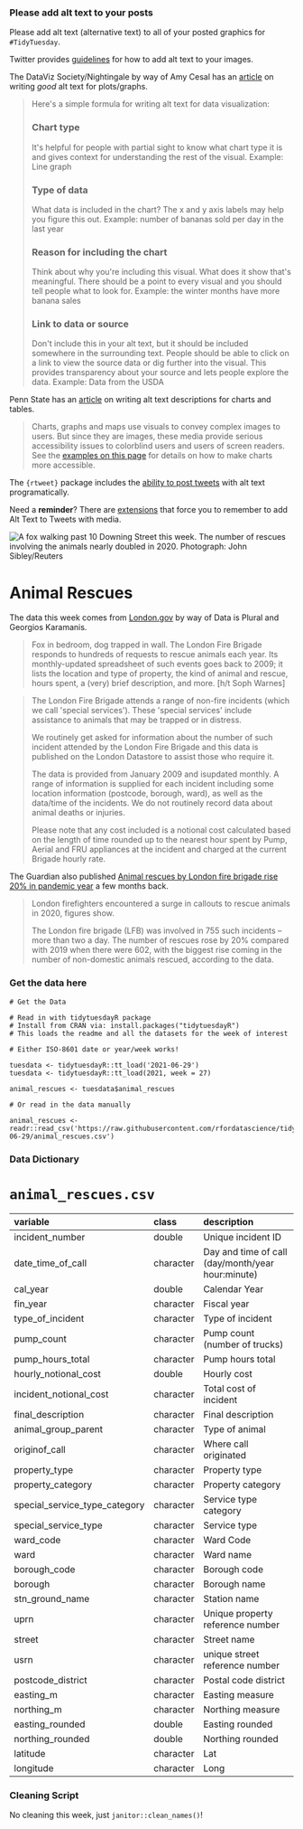 ### Please add alt text to your posts

Please add alt text (alternative text) to all of your posted graphics for `#TidyTuesday`. 

Twitter provides [guidelines](https://help.twitter.com/en/using-twitter/picture-descriptions) for how to add alt text to your images.

The DataViz Society/Nightingale by way of Amy Cesal has an [article](https://medium.com/nightingale/writing-alt-text-for-data-visualization-2a218ef43f81) on writing _good_ alt text for plots/graphs.

> Here's a simple formula for writing alt text for data visualization:
> ### Chart type
> It's helpful for people with partial sight to know what chart type it is and gives context for understanding the rest of the visual.
> Example: Line graph
> ### Type of data
> What data is included in the chart? The x and y axis labels may help you figure this out.
> Example: number of bananas sold per day in the last year
> ### Reason for including the chart
> Think about why you're including this visual. What does it show that's meaningful. There should be a point to every visual and you should tell people what to look for.
> Example: the winter months have more banana sales
> ### Link to data or source
> Don't include this in your alt text, but it should be included somewhere in the surrounding text. People should be able to click on a link to view the source data or dig further into the visual. This provides transparency about your source and lets people explore the data.
> Example: Data from the USDA

Penn State has an [article](https://accessibility.psu.edu/images/charts/) on writing alt text descriptions for charts and tables.

> Charts, graphs and maps use visuals to convey complex images to users. But since they are images, these media provide serious accessibility issues to colorblind users and users of screen readers. See the [examples on this page](https://accessibility.psu.edu/images/charts/) for details on how to make charts more accessible.

The `{rtweet}` package includes the [ability to post tweets](https://docs.ropensci.org/rtweet/reference/post_tweet.html) with alt text programatically.

Need a **reminder**? There are [extensions](https://chrome.google.com/webstore/detail/twitter-required-alt-text/fpjlpckbikddocimpfcgaldjghimjiik/related) that force you to remember to add Alt Text to Tweets with media.

![A fox walking past 10 Downing Street this week. The number of rescues involving the animals nearly doubled in 2020. Photograph: John Sibley/Reuters](https://i.guim.co.uk/img/media/6091b90d3e80a394d7202faa2c3a35caf2e98fb2/0_246_3500_2101/master/3500.jpg?width=620&quality=85&auto=format&fit=max&s=a2497e389b474b7bf65c98b0b87f91b8)

# Animal Rescues

The data this week comes from [London.gov](https://data.london.gov.uk/dataset/animal-rescue-incidents-attended-by-lfb) by way of Data is Plural and Georgios Karamanis.

> Fox in bedroom, dog trapped in wall. The London Fire Brigade responds to hundreds of requests to rescue animals each year. Its monthly-updated spreadsheet of such events goes back to 2009; it lists the location and type of property, the kind of animal and rescue, hours spent, a (very) brief description, and more. [h/t Soph Warnes]

> The London Fire Brigade attends a range of non-fire incidents (which we call 'special services'). These 'special services' include assistance to animals that may be trapped or in distress.
> 
> We routinely get asked for information about the number of such incident attended by the London Fire Brigade and this data is published on the London Datastore to assist those who require it.
> 
> The data is provided from January 2009 and isupdated monthly. A range of information is supplied for each incident including some location information (postcode, borough, ward), as well as the data/time of the incidents. We do not routinely record data about animal deaths or injuries.
> 
> Please note that any cost included is a notional cost calculated based on the length of time rounded up to the nearest hour spent by Pump, Aerial and FRU appliances at the incident and charged at the current Brigade hourly rate.

The Guardian also published [Animal rescues by London fire brigade rise 20% in pandemic year](https://www.theguardian.com/world/2021/jan/08/animal-rescues-london-fire-brigade-rise-2020-pandemic-year) a few months back.

> London firefighters encountered a surge in callouts to rescue animals in 2020, figures show.
> 
> The London fire brigade (LFB) was involved in 755 such incidents – more than two a day. The number of rescues rose by 20% compared with 2019 when there were 602, with the biggest rise coming in the number of non-domestic animals rescued, according to the data.

### Get the data here

```{r}
# Get the Data

# Read in with tidytuesdayR package 
# Install from CRAN via: install.packages("tidytuesdayR")
# This loads the readme and all the datasets for the week of interest

# Either ISO-8601 date or year/week works!

tuesdata <- tidytuesdayR::tt_load('2021-06-29')
tuesdata <- tidytuesdayR::tt_load(2021, week = 27)

animal_rescues <- tuesdata$animal_rescues

# Or read in the data manually

animal_rescues <- readr::read_csv('https://raw.githubusercontent.com/rfordatascience/tidytuesday/main/data/2021/2021-06-29/animal_rescues.csv')

```
### Data Dictionary

# `animal_rescues.csv`

|variable                      |class     |description |
|:-----------------------------|:---------|:-----------|
|incident_number               |double    | Unique incident ID |
|date_time_of_call             |character | Day and time of call (day/month/year hour:minute) |
|cal_year                      |double    | Calendar Year |
|fin_year                      |character | Fiscal year|
|type_of_incident              |character | Type of incident |
|pump_count                    |character | Pump count (number of trucks) |
|pump_hours_total              |character | Pump hours total |
|hourly_notional_cost          |double    | Hourly cost |
|incident_notional_cost        |character | Total cost of incident |
|final_description             |character | Final description |
|animal_group_parent           |character | Type of animal |
|originof_call                 |character | Where call originated |
|property_type                 |character | Property type |
|property_category             |character | Property category |
|special_service_type_category |character | Service type category  |
|special_service_type          |character | Service type |
|ward_code                     |character | Ward Code |
|ward                          |character | Ward name |
|borough_code                  |character | Borough code |
|borough                       |character | Borough name |
|stn_ground_name               |character | Station name |
|uprn                          |character | Unique property reference number |
|street                        |character | Street name |
|usrn                          |character | unique street reference number |
|postcode_district             |character | Postal code district |
|easting_m                     |character | Easting measure |
|northing_m                    |character |  Northing measure |
|easting_rounded               |double    | Easting rounded |
|northing_rounded              |double    | Northing rounded |
|latitude                      |character | Lat|
|longitude                     |character | Long |

### Cleaning Script

No cleaning this week, just `janitor::clean_names()`!
